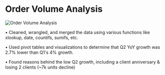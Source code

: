 # Order Volume Analysis

![Order Volume Analysis](https://user-images.githubusercontent.com/87562455/231237260-ae4f396c-4ab1-4bcf-a3df-e3a4f3158365.png)


•	Cleaned, wrangled, and merged the data using various functions like xlookup, date, countifs, sumifs, etc.

•	Used pivot tables and visualizations to determine that Q2 YoY growth was 2.7% lower than Q1's 4% growth. 

•	Found reasons behind the low Q2 growth, including a client anniversary & losing 2 clients (~7k units decline)
